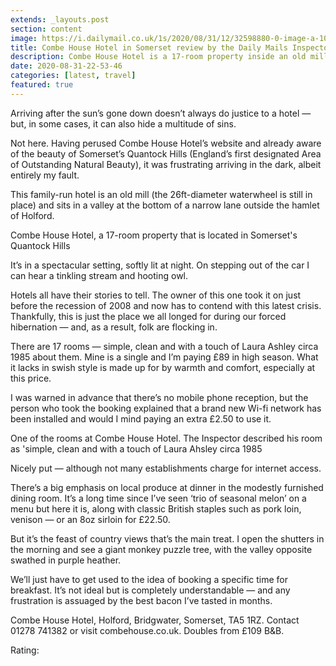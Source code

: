 ```yaml
---
extends: _layouts.post
section: content
image: https://i.dailymail.co.uk/1s/2020/08/31/12/32598880-0-image-a-10_1598872825831.jpg 
title: Combe House Hotel in Somerset review by the Daily Mails Inspector  
description: Combe House Hotel is a 17-room property inside an old mill in Somersets Quantock Hills. The Inspector checked in and was impressed with his £89 room and the bacon served at breakfast. 
date: 2020-08-31-22-53-46 
categories: [latest, travel] 
featured: true 
--- 
```

Arriving after the sun’s gone down doesn’t always do justice to a hotel — but, in some cases, it can also hide a multitude of sins.

Not here. Having perused Combe House Hotel’s website and already aware of the beauty of Somerset’s Quantock Hills (England’s first designated Area of Outstanding Natural Beauty), it was frustrating arriving in the dark, albeit entirely my fault.

This family-run hotel is an old mill (the 26ft-diameter waterwheel is still in place) and sits in a valley at the bottom of a narrow lane outside the hamlet of Holford.

Combe House Hotel, a 17-room property that is located in Somerset's Quantock Hills 

It’s in a spectacular setting, softly lit at night. On stepping out of the car I can hear a tinkling stream and hooting owl.

Hotels all have their stories to tell. The owner of this one took it on just before the recession of 2008 and now has to contend with this latest crisis. Thankfully, this is just the place we all longed for during our forced hibernation — and, as a result, folk are flocking in.

There are 17 rooms — simple, clean and with a touch of Laura Ashley circa 1985 about them. Mine is a single and I’m paying £89 in high season. What it lacks in swish style is made up for by warmth and comfort, especially at this price.

I was warned in advance that there’s no mobile phone reception, but the person who took the booking explained that a brand new Wi-fi network has been installed and would I mind paying an extra £2.50 to use it.

One of the rooms at Combe House Hotel. The Inspector described his room as 'simple, clean and with a touch of Laura Ahsley circa 1985 

Nicely put — although not many establishments charge for internet access.

There’s a big emphasis on local produce at dinner in the modestly furnished dining room. It’s a long time since I’ve seen ‘trio of seasonal melon’ on a menu but here it is, along with classic British staples such as pork loin, venison — or an 8oz sirloin for £22.50.

But it’s the feast of country views that’s the main treat. I open the shutters in the morning and see a giant monkey puzzle tree, with the valley opposite swathed in purple heather.

We’ll just have to get used to the idea of booking a specific time for breakfast. It’s not ideal but is completely understandable — and any frustration is assuaged by the best bacon I’ve tasted in months.

Combe House Hotel, Holford, Bridgwater, Somerset, TA5 1RZ. Contact 01278 741382 or visit combehouse.co.uk. Doubles from £109 B&B. 

Rating: 

